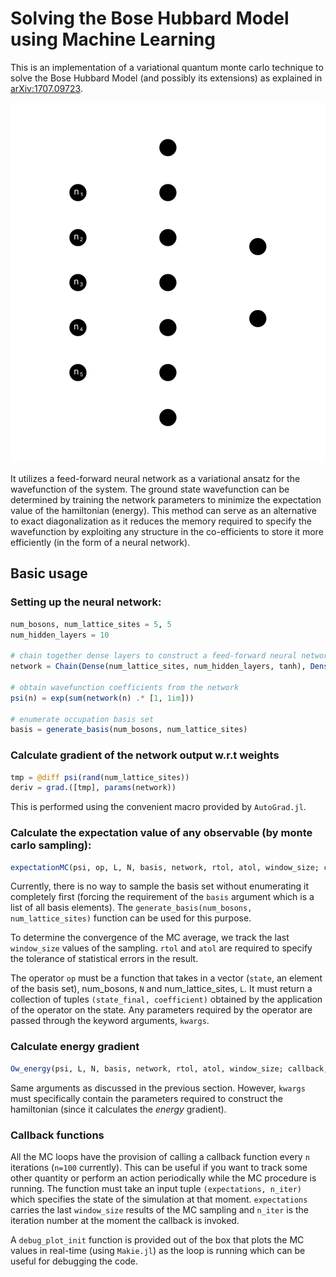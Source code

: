# Solving the Bose Hubbard Model using Machine Learning

This is an implementation of a variational quantum monte carlo technique to solve the Bose Hubbard Model (and possibly its extensions) as explained in [arXiv:1707.09723](https://arxiv.org/abs/1707.09723). 

![](./ANN.svg)

It utilizes a feed-forward neural network as a variational ansatz for the wavefunction of the system. The ground state wavefunction can be determined by training the network parameters to minimize the expectation value of the hamiltonian (energy). This method can serve as an alternative to exact diagonalization as it reduces the memory required to specify the wavefunction by exploiting any structure in the co-efficients to store it more efficiently (in the form of a neural network).

## Basic usage

### Setting up the neural network:

```julia
num_bosons, num_lattice_sites = 5, 5
num_hidden_layers = 10

# chain together dense layers to construct a feed-forward neural network
network = Chain(Dense(num_lattice_sites, num_hidden_layers, tanh), Dense(num_hidden_layers, 2)) 

# obtain wavefunction coefficients from the network
psi(n) = exp(sum(network(n) .* [1, 1im]))

# enumerate occupation basis set
basis = generate_basis(num_bosons, num_lattice_sites)
```

### Calculate gradient of the network output w.r.t weights
```julia
tmp = @diff psi(rand(num_lattice_sites))
deriv = grad.([tmp], params(network))
```
This is performed using the convenient macro provided by `AutoGrad.jl`. 

### Calculate the expectation value of any observable (by monte carlo sampling):

```julia
expectationMC(psi, op, L, N, basis, network, rtol, atol, window_size; callback, kwargs...)
```

Currently, there is no way to sample the basis set without enumerating it completely first (forcing the requirement of the `basis` argument which is a list of all basis elements). The `generate_basis(num_bosons, num_lattice_sites)` function can be used for this purpose.

To determine the convergence of the MC average, we track the last `window_size` values of the sampling. `rtol` and `atol` are required to specify the tolerance of statistical errors in the result.

The operator `op` must be a function that takes in a vector (`state`, an element of the basis set), num_bosons, `N` and num_lattice_sites, `L`. It must return a collection of tuples `(state_final, coefficient)` obtained by the application of the operator on the state. Any parameters required by the operator are passed through the keyword arguments, `kwargs`. 


### Calculate energy gradient

```julia
Ow_energy(psi, L, N, basis, network, rtol, atol, window_size; callback, kwargs...)
```

Same arguments as discussed in the previous section. However, `kwargs` must specifically contain the parameters required to construct the hamiltonian (since it calculates the *energy* gradient).

### Callback functions

All the MC loops have the provision of calling a callback function every `n` iterations (`n=100` currently). This can be useful if you want to track some other quantity or perform an action periodically while the MC procedure is running. The function must take an input tuple `(expectations, n_iter)` which specifies the state of the simulation at that moment. `expectations` carries the last `window_size` results of the MC sampling and `n_iter` is the iteration number at the moment the callback is invoked.

A `debug_plot_init` function is provided out of the box that plots the MC values in real-time (using `Makie.jl`) as the loop is running which can be useful for debugging the code.
